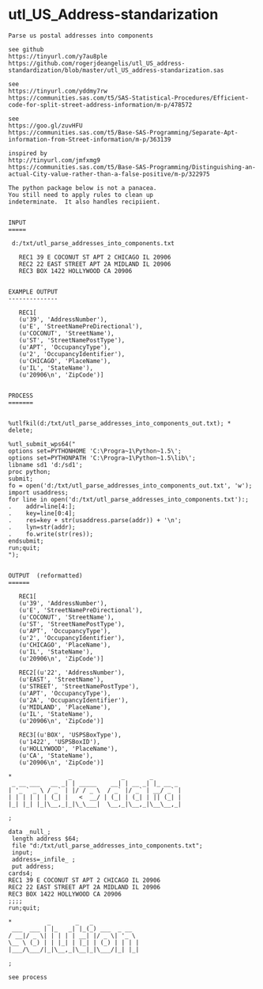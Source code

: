 # utl_US_Address-standarization
    Parse us postal addresses into components

    see github
    https://tinyurl.com/y7au8ple
    https://github.com/rogerjdeangelis/utl_US_address-standardization/blob/master/utl_US_address-standarization.sas

    see
    https://tinyurl.com/yddmy7rw
    https://communities.sas.com/t5/SAS-Statistical-Procedures/Efficient-code-for-split-street-address-information/m-p/478572

    see
    https://goo.gl/zuvHFU
    https://communities.sas.com/t5/Base-SAS-Programming/Separate-Apt-information-from-Street-information/m-p/363139

    inspired by
    http://tinyurl.com/jmfxmg9
    https://communities.sas.com/t5/Base-SAS-Programming/Distinguishing-an-actual-City-value-rather-than-a-false-positive/m-p/322975

    The python package below is not a panacea.
    You still need to apply rules to clean up
    indeterminate.  It also handles recipiient.


    INPUT
    =====

     d:/txt/utl_parse_addresses_into_components.txt

       REC1 39 E COCONUT ST APT 2 CHICAGO IL 20906
       REC2 22 EAST STREET APT 2A MIDLAND IL 20906
       REC3 BOX 1422 HOLLYWOOD CA 20906


    EXAMPLE OUTPUT
    --------------

       REC1[
       (u'39', 'AddressNumber'),
       (u'E', 'StreetNamePreDirectional'),
       (u'COCONUT', 'StreetName'),
       (u'ST', 'StreetNamePostType'),
       (u'APT', 'OccupancyType'),
       (u'2', 'OccupancyIdentifier'),
       (u'CHICAGO', 'PlaceName'),
       (u'IL', 'StateName'),
       (u'20906\n', 'ZipCode')]


    PROCESS
    =======


    %utlfkil(d:/txt/utl_parse_addresses_into_components_out.txt); * delete;

    %utl_submit_wps64("
    options set=PYTHONHOME 'C:\Progra~1\Python~1.5\';
    options set=PYTHONPATH 'C:\Progra~1\Python~1.5\lib\';
    libname sd1 'd:/sd1';
    proc python;
    submit;
    fo = open('d:/txt/utl_parse_addresses_into_components_out.txt', 'w');
    import usaddress;
    for line in open('d:/txt/utl_parse_addresses_into_components.txt'):;
    .    addr=line[4:];
    .    key=line[0:4];
    .    res=key + str(usaddress.parse(addr)) + '\n';
    .    lyn=str(addr);
    .    fo.write(str(res));
    endsubmit;
    run;quit;
    ");


    OUTPUT  (reformatted)
    ======

       REC1[
       (u'39', 'AddressNumber'),
       (u'E', 'StreetNamePreDirectional'),
       (u'COCONUT', 'StreetName'),
       (u'ST', 'StreetNamePostType'),
       (u'APT', 'OccupancyType'),
       (u'2', 'OccupancyIdentifier'),
       (u'CHICAGO', 'PlaceName'),
       (u'IL', 'StateName'),
       (u'20906\n', 'ZipCode')]

       REC2[(u'22', 'AddressNumber'),
       (u'EAST', 'StreetName'),
       (u'STREET', 'StreetNamePostType'),
       (u'APT', 'OccupancyType'),
       (u'2A', 'OccupancyIdentifier'),
       (u'MIDLAND', 'PlaceName'),
       (u'IL', 'StateName'),
       (u'20906\n', 'ZipCode')]

       REC3[(u'BOX', 'USPSBoxType'),
       (u'1422', 'USPSBoxID'),
       (u'HOLLYWOOD', 'PlaceName'),
       (u'CA', 'StateName'),
       (u'20906\n', 'ZipCode')]

    *                _              _       _
     _ __ ___   __ _| | _____    __| | __ _| |_ __ _
    | '_ ` _ \ / _` | |/ / _ \  / _` |/ _` | __/ _` |
    | | | | | | (_| |   <  __/ | (_| | (_| | || (_| |
    |_| |_| |_|\__,_|_|\_\___|  \__,_|\__,_|\__\__,_|

    ;

    data _null_;
     length address $64;
     file "d:/txt/utl_parse_addresses_into_components.txt";
     input;
     address=_infile_ ;
     put address;
    cards4;
    REC1 39 E COCONUT ST APT 2 CHICAGO IL 20906
    REC2 22 EAST STREET APT 2A MIDLAND IL 20906
    REC3 BOX 1422 HOLLYWOOD CA 20906
    ;;;;
    run;quit;

    *          _       _   _
     ___  ___ | |_   _| |_(_) ___  _ __
    / __|/ _ \| | | | | __| |/ _ \| '_ \
    \__ \ (_) | | |_| | |_| | (_) | | | |
    |___/\___/|_|\__,_|\__|_|\___/|_| |_|

    ;

    see process

